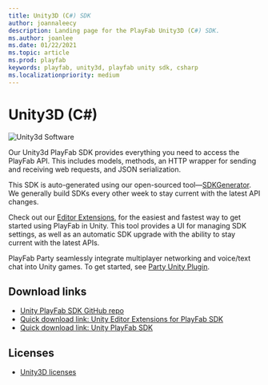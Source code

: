 ```yaml
---
title: Unity3D (C#) SDK
author: joannaleecy
description: Landing page for the PlayFab Unity3D (C#) SDK.
ms.author: joanlee
ms.date: 01/22/2021
ms.topic: article
ms.prod: playfab
keywords: playfab, unity3d, playfab unity sdk, csharp
ms.localizationpriority: medium
---
```


# Unity3D (C#)

![Unity3d Software](./media/unity-logo-main-page-new.png)

Our Unity3d PlayFab SDK provides everything you need to access the PlayFab API. This includes models, methods, an HTTP wrapper for sending and receiving web requests, and JSON serialization.

This SDK is auto-generated using our open-sourced tool&mdash;[SDKGenerator](../sdkgenerator/index.md). We generally build SDKs every other week to stay current with the latest API changes.

Check out our [Editor Extensions](https://github.com/PlayFab/UnityEditorExtensions), for the easiest and fastest way to get started using PlayFab in Unity. This tool provides a UI for managing SDK settings, as well as an automatic SDK upgrade with the ability to stay current with the latest APIs.

PlayFab Party seamlessly integrate multiplayer networking and voice/text chat into Unity games. To get started, see [Party Unity Plugin](https://github.com/playfab/PlayFabPartyUnity). 

## Download links

- [Unity PlayFab SDK GitHub repo](https://github.com/PlayFab/UnitySDK)
- [Quick download link: Unity Editor Extensions for PlayFab SDK](https://aka.ms/playfabunityextension)
- [Quick download link: Unity PlayFab SDK](https://aka.ms/playfabunitysdkdownload)

## Licenses

- [Unity3D licenses](license.md)